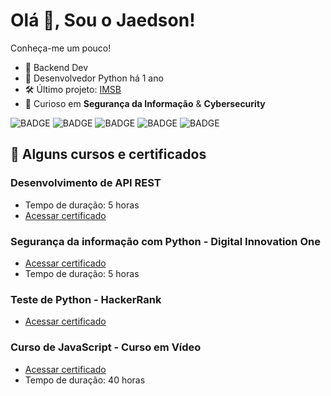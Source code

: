 # **Olá 👋, Sou o Jaedson!**

Conheça-me um pouco!

* 👾 Backend Dev
* 🐍 Desenvolvedor Python há 1 ano
* 🛠 Último projeto: [IMSB](https://github.com/jaedsonpys/imsb)
* 🔐 Curioso em **Segurança da Informação** & **Cybersecurity**

![BADGE](https://img.shields.io/badge/Python-gray?style=flat-square&logo=python&logoColor=yellow)
![BADGE](https://img.shields.io/badge/Typescript-gray?style=flat-square&logo=typescript&logoColor=blue)
![BADGE](https://img.shields.io/badge/Flask-gray?style=flat-square&logo=flask&logoColor=white)
![BADGE](https://img.shields.io/badge/MySQL-gray?style=flat-square&logo=mysql&logoColor=blue)
![BADGE](https://img.shields.io/badge/HTML5-gray?style=flat-square&logo=html5&logoColor=orange)

## **📔 Alguns cursos e certificados**

### Desenvolvimento de API REST
- Tempo de duração: 5 horas
- [Acessar certificado](https://drive.google.com/file/d/1eKgI77UdBY1DLSM8Paenj65cpLrsR5ZQ/view?usp=sharing)

### Segurança da informação com Python - Digital Innovation One
- [Acessar certificado](https://drive.google.com/file/d/1_p6B5ZRu7YwQsHEJIuPL7950TObcEqhb/view?usp=sharing)
- Tempo de duração: 5 horas

### Teste de Python - HackerRank
- [Acessar certificado](https://drive.google.com/file/d/15kMaZcXPKQxHRw8YT-eYU2VNScZaGXQm/view?usp=sharing)

### Curso de JavaScript - Curso em Vídeo
- [Acessar certificado](https://drive.google.com/file/d/1ske_7xu4N4S12T596z_ATwzThUfjZde_/view?usp=sharing)
- Tempo de duração: 40 horas
